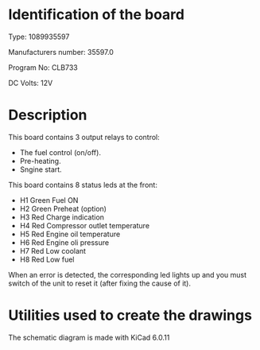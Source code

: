# Identification of the board

Type: 1089935597

Manufacturers number: 35597.0

Program No: CLB733

DC Volts: 12V

# Description

This board contains 3 output relays to control:

* The fuel control (on/off).
* Pre-heating.
* Sngine start.

This board contains 8 status leds at the front:

* H1 Green Fuel ON
* H2 Green Preheat (option)
* H3 Red   Charge indication
* H4 Red   Compressor outlet temperature
* H5 Red   Engine oil temperature
* H6 Red   Engine oli pressure
* H7 Red   Low coolant
* H8 Red   Low fuel

When an error is detected, the corresponding led lights up and you must switch of the unit to reset it (after fixing the cause of it).

# Utilities used to create the drawings

The schematic diagram is made with KiCad 6.0.11
